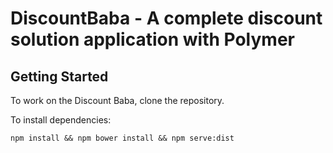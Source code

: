 # DiscountBaba - A complete discount solution application with Polymer
## Getting Started

To work on the Discount Baba, clone the repository.

To install dependencies:

    npm install && npm bower install && npm serve:dist
